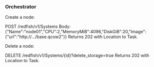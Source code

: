 ### Orchestrator

Create a node:

POST /redfish/v1/Systems
Body: {"Name":"node01","CPU":2,"MemoryMiB":4096,"DiskGiB":20,"Image":{"url":"http://.../base.qcow2"}}
Returns 202 with Location to Task.

Delete a node:

DELETE /redfish/v1/Systems/{id}?delete_storage=true
Returns 202 with Location to Task.


